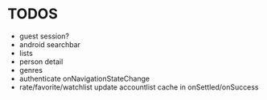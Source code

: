 # TODOS

-   guest session?
-   android searchbar
-   lists
-   person detail
-   genres
-   authenticate onNavigationStateChange
-   rate/favorite/watchlist update accountlist cache in onSettled/onSuccess

